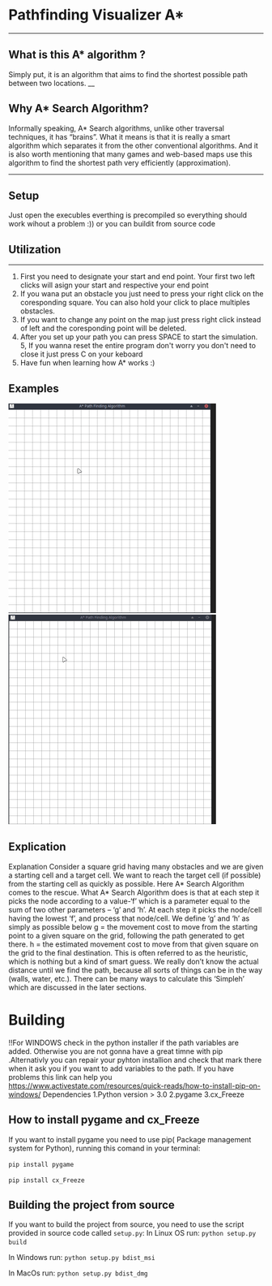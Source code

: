 # Pathfinding Visualizer A*
___

## What is this A* algorithm ?
Simply put, it is an algorithm that aims to find the shortest possible path between two locations.
__
## Why A* Search Algorithm? 
Informally speaking, A* Search algorithms, unlike other traversal techniques, it has “brains”. What it means is that it is really a smart algorithm which separates it from the other conventional algorithms. 
And it is also worth mentioning that many games and web-based maps use this algorithm to find the shortest path very efficiently (approximation). 
___
## Setup 
Just open the execubles everthing is precompiled so everything should work wihout a problem :)) or you can buildit from source code




## Utilization
___
1. First you need to designate your start and end point. Your first two left clicks will asign your start and respective your end point
2. If you wana put an obstacle you just need to press your right click on the coresponding square. You can also hold your click to place multiples obstacles.
3. If you want to change any point on the map just press right click instead of left and the coresponding point will be deleted.
4. After you set up your path you can press SPACE to start the simulation.
5, If you wanna reset the entire program don't worry you don't need to close it just press C on your keboard 
6. Have fun when learning how A* works :)


## Examples 
![Simple example](./gifs/resized_simple.gif)              ![Complex example](./gifs/resized_complex.gif)


## Explication
Explanation 
Consider a square grid having many obstacles and we are given a starting cell and a target cell. We want to reach the target cell (if possible) from the starting cell as quickly as possible. Here A* Search Algorithm comes to the rescue.
What A* Search Algorithm does is that at each step it picks the node according to a value-‘f’ which is a parameter equal to the sum of two other parameters – ‘g’ and ‘h’. At each step it picks the node/cell having the lowest ‘f’, and process that node/cell.
We define ‘g’ and ‘h’ as simply as possible below
g = the movement cost to move from the starting point to a given square on the grid, following the path generated to get there. 
h = the estimated movement cost to move from that given square on the grid to the final destination. This is often referred to as the heuristic, which is nothing but a kind of smart guess. We really don’t know the actual distance until we find the path, because all sorts of things can be in the way (walls, water, etc.). There can be many ways to calculate this ‘Simpleh’ which are discussed in the later sections.


# Building 
!!For WINDOWS check in the python installer if the  path variables are added. Otherwise you are not gonna have a great timne with pip .Alternativly you can repair your pyhton installion and check that mark there when it ask you if you want to add variables to the path.
 If you have problems this link can help you https://www.activestate.com/resources/quick-reads/how-to-install-pip-on-windows/
Dependencies
1.Python version > 3.0
2.pygame
3.cx_Freeze


## How to install pygame and cx_Freeze
If you want to install pygame you need to use pip( Package management system for Python), running this comand in your terminal:

`pip install pygame`

`pip install cx_Freeze`

## Building the project from source 

If you want to build the project from source, you need to use the script provided in source code called `setup.py`:
In Linux OS run: 
`python setup.py build`

In Windows run:
`python setup.py bdist_msi`

In MacOs run:
`python setup.py bdist_dmg`
